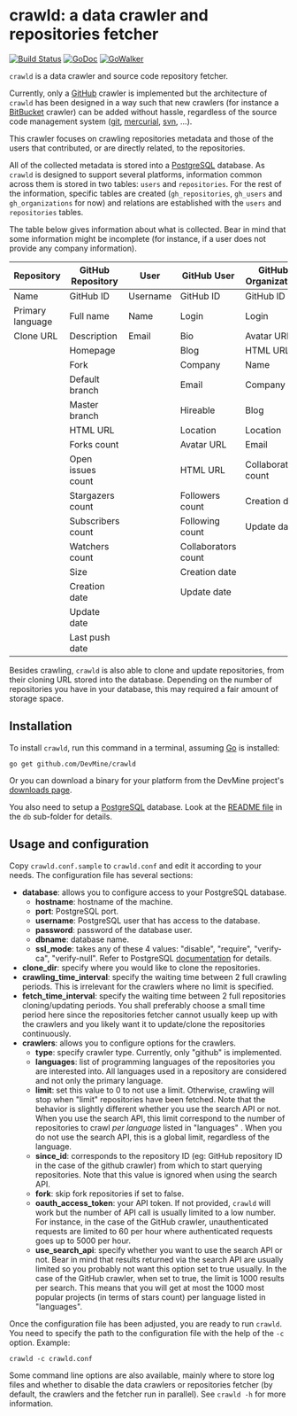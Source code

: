 # crawld: a data crawler and repositories fetcher

[![Build Status](https://travis-ci.org/DevMine/crawld.png?branch=master)](https://travis-ci.org/DevMine/crawld)
[![GoDoc](http://godoc.org/github.com/DevMine/crawld?status.svg)](http://godoc.org/github.com/DevMine/crawld)
[![GoWalker](http://img.shields.io/badge/doc-gowalker-blue.svg?style=flat)](https://gowalker.org/github.com/DevMine/crawld)

`crawld` is a data crawler and source code repository fetcher.

Currently, only a [GitHub](https://github.com) crawler is implemented but the
architecture of `crawld` has been designed in a way such that new crawlers (for
instance a [BitBucket](https://bitbucket.org/) crawler) can be added without
hassle, regardless of the source code management system
([git](http://git-scm.com/), [mercurial](http://mercurial.selenic.com/),
[svn](http://subversion.apache.org/), ...).

This crawler focuses on crawling repositories metadata and those of the users
that contributed, or are directly related, to the repositories.

All of the collected metadata is stored into a
[PostgreSQL](http://www.postgresql.org/) database. As `crawld` is designed to
support several platforms, information common across them is stored in two
tables: `users` and `repositories`. For the rest of the information, specific
tables are created (`gh_repositories`, `gh_users` and `gh_organizations` for
now) and relations are established with the `users` and `repositories` tables.

The table below gives information about what is collected. Bear in mind that
some information might be incomplete (for instance, if a user does not provide
any company information).

Repository       | GitHub Repository | User     | GitHub User         | GitHub Organization
-----------------|-------------------|----------|---------------------|--------------------
Name             | GitHub ID         | Username | GitHub ID           | GitHub ID
Primary language | Full name         | Name     | Login               | Login
Clone URL        | Description       | Email    | Bio                 | Avatar URL
                 | Homepage          |          | Blog                | HTML URL
                 | Fork              |          | Company             | Name
                 | Default branch    |          | Email               | Company
                 | Master branch     |          | Hireable            | Blog
                 | HTML URL          |          | Location            | Location
                 | Forks count       |          | Avatar URL          | Email
                 | Open issues count |          | HTML URL            | Collaborators count
                 | Stargazers count  |          | Followers count     | Creation date
                 | Subscribers count |          | Following count     | Update date
                 | Watchers count    |          | Collaborators count |
                 | Size              |          | Creation date       |
                 | Creation date     |          | Update date         |
                 | Update date       |          |                     |
                 | Last push date    |          |                     |

Besides crawling, `crawld` is also able to clone and update repositories, from
their cloning URL stored into the database. Depending on the number of
repositories you have in your database, this may required a fair amount of
storage space.

## Installation

To install `crawld`, run this command in a terminal, assuming
[Go](http://golang.org/) is installed:

    go get github.com/DevMine/crawld

Or you can download a binary for your platform from the DevMine project's
[downloads page](http://devmine.ch/downloads).

You also need to setup a [PostgreSQL](http://www.postgresql.org/) database. Look
at the [README file](https://github.com/DevMine/crawld/blob/master/db/README.md)
in the `db` sub-folder for details.

## Usage and configuration

Copy `crawld.conf.sample` to `crawld.conf` and edit it according to your
needs. The configuration file has several sections:

 * **database**: allows you to configure access to your PostgreSQL
   database.
   - **hostname**: hostname of the machine.
   - **port**: PostgreSQL port.
   - **username**: PostgreSQL user that has access to the database.
   - **password**: password of the database user.
   - **dbname**: database name.
   - **ssl\_mode**: takes any of these 4 values: "disable",
     "require", "verify-ca", "verify-null". Refer to PostgreSQL
     [documentation](http://www.postgresql.org/docs/9.4/static/libpq-ssl.html)
     for details.
 * **clone\_dir**: specify where you would like to clone the
   repositories.
 * **crawling\_time\_interval**: specify the waiting time between 2
   full crawling periods. This is irrelevant for the crawlers where no
   limit is specified.
 * **fetch\_time\_interval**: specify the waiting time between 2 full
   repositories cloning/updating periods. You shall preferably choose a
   small time period here since the repositories fetcher cannot usually
   keep up with the crawlers and you likely want it to update/clone the
   repositories continuously.
 * **crawlers**: allows you to configure options for the crawlers.
   - **type**: specify crawler type. Currently, only "github" is
     implemented.
   - **languages**: list of programming languages of the repositories
     you are interested into. All languages used in a repository are
     considered and not only the primary language.
   - **limit**: set this value to 0 to not use a limit. Otherwise,
     crawling will stop when "limit" repositories have been fetched.
     Note that the behavior is slightly different whether you use the
     search API or not. When you use the search API, this limit
     correspond to the number of repositories to crawl *per language*
     listed in "languages" . When you do not use the search API, this
     is a global limit, regardless of the language.
   - **since\_id**: corresponds to the repository ID (eg: GitHub repository ID
     in the case of the github crawler) from which to start querying
     repositories. Note that this value is ignored when using the search API.
   - **fork**: skip fork repositories if set to false.
   - **oauth\_access\_token**: your API token. If not provided,
     `crawld` will work but the number of API call is usually limited
     to a low number. For instance, in the case of the GitHub
     crawler, unauthenticated requests are limited to 60 per hour
     where authenticated requests goes up to 5000 per hour.
   - **use\_search\_api**: specify whether you want to use the search
     API or not. Bear in mind that results returned via the search
     API are usually limited so you probably not want this option set
     to true usually. In the case of the GitHub crawler, when set to
     true, the limit is 1000 results per search. This means that you
     will get at most the 1000 most popular projects (in terms of
     stars count) per language listed in "languages".

Once the configuration file has been adjusted, you are ready to run `crawld`.
You need to specify the path to the configuration file with the help of the `-c`
option. Example:

    crawld -c crawld.conf

Some command line options are also available, mainly where to store log files
and whether to disable the data crawlers or repositories fetcher (by default,
the crawlers and the fetcher run in parallel). See `crawld -h` for more
information.
